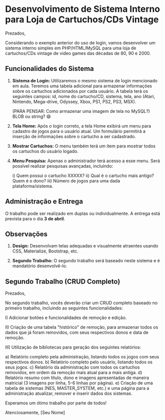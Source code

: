 # Desenvolvimento de Sistema Interno para Loja de Cartuchos/CDs Vintage

Prezados,

Considerando o exemplo anterior do uso de login, vamos desenvolver um sistema interno simples em PHP/HTML/MySQL para uma loja de cartuchos/CDs vintage de video games das décadas de 80, 90 e 2000.

## Funcionalidades do Sistema

1. **Sistema de Login:** Utilizaremos o mesmo sistema de login mencionado em aula. Teremos uma tabela adicional para armazenar informações sobre os cartuchos adicionados por cada usuário. A tabela terá os seguintes campos: id, nome do cartucho/CD, sistema, tela, ano (Atari, Nintendo, Mega-drive, Odyssey, Xbox, PS1, PS2, PS3, MSX).

   (PARA PENSAR: Como armazenar uma imagem de tela no MySQL?) BLOB ou string? 😄

2. **Tela Home:** Após o login correto, a tela Home exibirá um menu para cadastro de jogos para o usuário atual. Um formulário permitirá a inserção de informações sobre o cartucho a ser cadastrado.

3. **Mostrar Cartuchos:** O menu também terá um item para mostrar todos os cartuchos do usuário logado.

4. **Menu Pesquisa:** Apenas o administrador terá acesso a esse menu. Será possível realizar pesquisas avançadas, incluindo:

   i) Quem possui o cartucho XXXXX?
   ii) Qual é o cartucho mais antigo? Quem é o dono?
   iii) Número de jogos para uma dada plataforma/sistema.

## Administração e Entrega

O trabalho pode ser realizado em duplas ou individualmente. A entrega está prevista para o dia **3 de abril**.

## Observações

1. **Design:** Desenvolvam telas adequadas e visualmente atraentes usando CSS, Materialize, Bootstrap, etc.

2. **Segundo Trabalho:** O segundo trabalho será baseado neste sistema e é mandatório desenvolvê-lo.

## Segundo Trabalho (CRUD Completo)

Prezados,

No segundo trabalho, vocês deverão criar um CRUD completo baseado no primeiro trabalho, incluindo as seguintes funcionalidades:

I) Adicionar botões e funcionalidades de remoção e edição.

II) Criação de uma tabela "histórico" de remoção, para armazenar todos os dados que já foram removidos, com seus respectivos donos e data de remoção.

III) Utilização de bibliotecas para geração dos seguintes relatórios:

   a) Relatório completo pela administração, listando todos os jogos com seus respectivos donos.
   b) Relatório completo pelo usuário, listando todos os seus jogos.
   c) Relatório da administração com todos os cartuchos removidos, em ordem da remoção mais atual para a mais antiga.
   d) Relatório resumo com título, dono e imagens apresentadas de maneira matricial (3 imagens por linha, 5-6 linhas por página).
   e) Criação de uma tabela de sistemas (NES, MASTER_SYSTEM, etc.) e uma página para a administração atualizar, remover e inserir dados dos sistemas.

Esperamos um ótimo trabalho por parte de todos!

Atenciosamente,
[Seu Nome]
